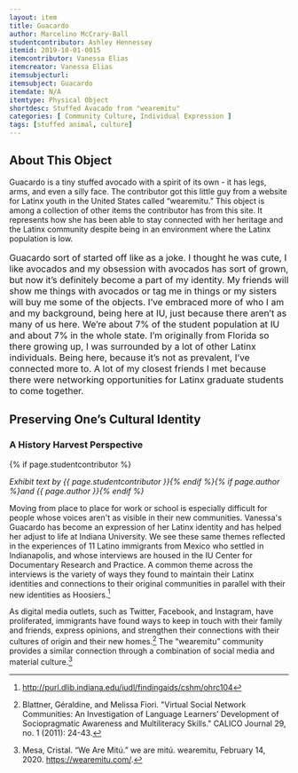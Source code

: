 ```yaml
---
layout: item
title: Guacardo
author: Marcelino McCrary-Ball
studentcontributor: Ashley Hennessey
itemid: 2019-10-01-0015
itemcontributor: Vanessa Elias
itemcreator: Vanessa Elias
itemsubjecturl: 
itemsubject: Guacardo
itemdate: N/A
itemtype: Physical Object
shortdesc: Stuffed Avacado from "wearemitu"
categories: [ Community Culture, Individual Expression ]
tags: [stuffed animal, culture]
---
```


## About This Object

Guacardo is a tiny stuffed avocado with a spirit of its own - it has legs, arms, and even a silly face. The contributor got this little guy from a website for Latinx youth in the United States called “wearemitu.” This object is among a collection of other items the contributor has from this site. It represents how she has been able to stay connected with her heritage and the Latinx community despite being in an environment where the Latinx population is low.

<p class=blockquote style='font-size:115%;'>Guacardo sort of started off like as a joke. I thought he was cute, I like avocados and my obsession with avocados has sort of grown, but now it’s definitely become a part of my identity. My friends will  show me things with avocados or tag me in things or my sisters will buy me some of the objects. I’ve embraced more of  who I am and my background, being here at IU, just because there aren’t as many of us here. We’re about 7% of the student population at IU and about 7% in the whole state. I’m originally from Florida so there growing up, I was surrounded by a lot of other Latinx individuals. Being here, because it’s not as prevalent, I’ve connected more to. A lot of my closest friends I met because there were networking opportunities for Latinx graduate students to come together.</p>

## Preserving One’s Cultural Identity
### A History Harvest Perspective
{% if page.studentcontributor %}

*Exhibit text by {{ page.studentcontributor }}{% endif %}{% if page.author %}and {{ page.author }}{% endif %}*

Moving from place to place for work or school is especially difficult for people whose voices aren't as visible in their new communities. Vanessa's Guacardo has become an expression of her Latinx identity and has helped her adjust to life at Indiana University. We see these same themes reflected in the experiences of 11 Latino immigrants from Mexico who settled in Indianapolis, and whose interviews are housed in the IU Center for Documentary Research and Practice. A common theme across the interviews is the variety of ways they found to maintain their Latinx identities and connections to their original communities in parallel with their new identities as Hoosiers.[^1]

As digital media outlets, such as Twitter, Facebook, and Instagram, have proliferated, immigrants have found ways to keep in touch with their family and friends, express opinions, and strengthen their connections with their cultures of origin and their new homes.[^2] The “wearemitu” community provides a similar connection through a combination of social media and material culture.[^3]

[^1]: http://purl.dlib.indiana.edu/iudl/findingaids/cshm/ohrc104
[^2]: Blattner, Géraldine, and Melissa Fiori. "Virtual Social Network Communities: An Investigation of Language Learners’ Development of Sociopragmatic Awareness and Multiliteracy Skills." CALICO Journal 29, no. 1 (2011): 24-43.
[^3]: Mesa, Cristal. “We Are Mitú.” we are mitú. wearemitu, February 14, 2020. https://wearemitu.com/.
